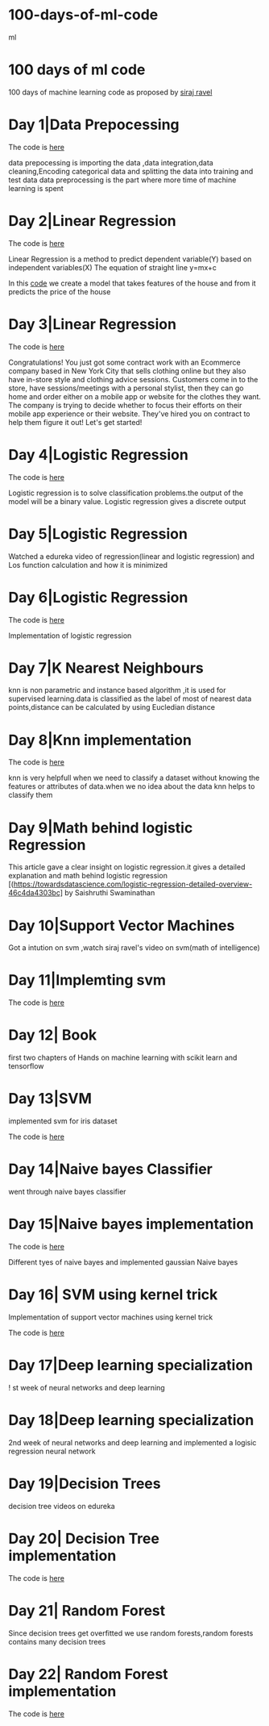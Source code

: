 # 100-days-of-ml-code
ml
# 100 days of ml code
100 days of machine learning code as proposed by [siraj ravel](https://github.com/llSourcell)
# Day 1|Data Prepocessing
The code is  [here](https://github.com/jana95/100-days-of-ml-code/blob/master/Code/day%201.ipynb)


data prepocessing is importing the data ,data integration,data cleaning,Encoding categorical data and splitting the data into training and test data
data preprocessing is the part where more time of machine learning is spent
# Day 2|Linear Regression
The code is  [here](https://github.com/jana95/100-days-of-ml-code/blob/master/Code/day%202.ipynb)


Linear Regression is a method to predict dependent variable(Y) based on independent variables(X)
The equation of straight line y=mx+c

In this  [code](https://github.com/jana95/100-days-of-ml-code/blob/master/Code/day%202.ipynb) we create a model that takes features of the house and from it predicts the price of the house
# Day 3|Linear Regression

The code is  [here](https://github.com/jana95/100-days-of-ml-code/blob/master/Code/day%203.ipynb)


Congratulations! You just got some contract work with an Ecommerce company based in New York City that sells clothing online but they also have in-store style and clothing advice sessions. Customers come in to the store, have sessions/meetings with a personal stylist, then they can go home and order either on a mobile app or website for the clothes they want.
The company is trying to decide whether to focus their efforts on their mobile app experience or their website. They've hired you on contract to help them figure it out! Let's get started!
# Day 4|Logistic Regression
The code is  [here](https://github.com/jana95/100-days-of-ml-code/blob/master/Code/day%204.ipynb)


Logistic regression is to solve classification problems.the output of the model will be a binary value.
Logistic regression gives a discrete output

# Day 5|Logistic Regression

Watched a edureka video of regression(linear and logistic regression) and Los function calculation and how it is minimized

# Day 6|Logistic Regression

The code is  [here](https://github.com/jana95/100-days-of-ml-code/blob/master/Code/day%205.ipynb)

Implementation of logistic regression

# Day 7|K Nearest Neighbours

knn is non parametric and instance based algorithm ,it is used for supervised learning.data is classified as the label of most of nearest data points,distance can be calculated by using Eucledian distance

# Day 8|Knn implementation

The code is  [here](https://github.com/jana95/100-days-of-ml-code/blob/master/Code/day%208.ipynb)

knn is very helpfull when we need to classify a dataset without knowing the features or attributes of data.when we no idea about the data knn helps to classify them

# Day 9|Math behind logistic Regression

This article gave a clear insight on logistic regression.it gives a detailed explanation and math behind logistic regression  [(https://towardsdatascience.com/logistic-regression-detailed-overview-46c4da4303bc]  by Saishruthi Swaminathan

# Day 10|Support Vector Machines

Got a intution on svm ,watch siraj ravel's video on svm(math of intelligence)

# Day 11|Implemting svm

The code is  [here](https://github.com/jana95/100-days-of-ml-code/blob/master/Code/day%2011.ipynb)

# Day 12| Book

first two chapters of Hands on machine learning with scikit learn and tensorflow

# Day 13|SVM 

implemented svm for iris dataset

The code is  [here](https://github.com/jana95/100-days-of-ml-code/blob/master/Code/day%2013.ipynb)

# Day 14|Naive bayes Classifier

went through naive bayes classifier

# Day 15|Naive bayes implementation

The code is  [here](https://github.com/jana95/100-days-of-ml-code/blob/master/Code/day%2015.ipynb)

Different tyes of naive bayes and implemented gaussian Naive bayes

# Day 16| SVM using kernel trick

Implementation of support vector machines using kernel trick

The code is  [here](https://github.com/jana95/100-days-of-ml-code/blob/master/Code/day%2016.ipynb)

# Day 17|Deep learning specialization

! st week of neural networks and deep learning

# Day 18|Deep learning specialization

2nd week of neural networks and deep learning and implemented a logisic regression  neural network

# Day 19|Decision Trees

decision tree videos on edureka

# Day 20| Decision Tree implementation

The code is  [here](https://github.com/jana95/100-days-of-ml-code/blob/master/Code/day%2020.ipynb)

# Day 21| Random Forest

Since decision trees get overfitted we use random forests,random forests contains many decision trees

# Day 22| Random Forest implementation

The code is  [here](https://github.com/jana95/100-days-of-ml-code/blob/master/Code/day%2022.ipynb)





